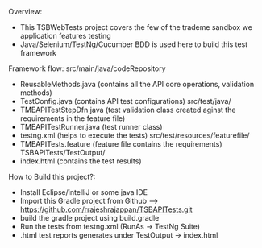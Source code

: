 Overview:

- This TSBWebTests project covers the few of the trademe sandbox we application features testing
- Java/Selenium/TestNg/Cucumber BDD is used here to build this test framework

Framework flow:
src/main/java/codeRepository
 - ReusableMethods.java (contains all the API core operations, validation methods)
 - TestConfig.java (contains API test configurations)
src/test/java/
 - TMEAPITestStepDfn.java (test validation class created aginst the requirements in the feature file)
 - TMEAPITestRunner.java (test runner class)
 - testng.xml (helps to execute the tests)
src/test/resources/featurefile/
 - TMEAPITests.feature (feature file contains the requirements)
TSBAPITests/TestOutput/
 - index.html (contains the test results)

How to Build this project?:

- Install Eclipse/intelliJ or some java IDE
- Import this Gradle project from Github --> https://github.com/rrajeshrajappan/TSBAPITests.git
- build the gradle project using build.gradle
- Run the tests from testng.xml (RunAs -> TestNg Suite)
- .html test reports generates under TestOutput -> index.html
